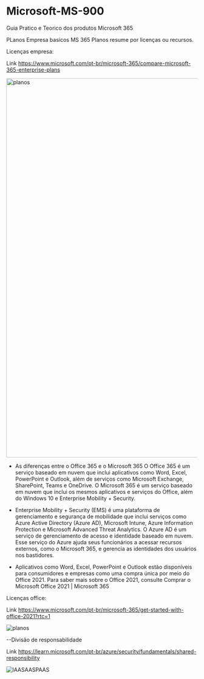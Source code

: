 # Microsoft-MS-900
Guia Pratico e Teorico dos produtos Microsoft 365


PLanos Empresa basicos MS 365
Planos resume por licenças ou recursos.

Licenças empresa: </p>
Link https://www.microsoft.com/pt-br/microsoft-365/compare-microsoft-365-enterprise-plans
</p>
<img src="https://user-images.githubusercontent.com/91704169/229573637-3f20eb91-2aad-4fc4-a551-82f3f1c1079e.png" width="1000px" align="centter" alt="planos">


- As diferenças entre o Office 365 e o Microsoft 365
O Office 365 é um serviço baseado em nuvem que inclui aplicativos como Word, Excel, PowerPoint e Outlook, além de serviços como Microsoft Exchange, SharePoint, Teams e OneDrive. O Microsoft 365 é um serviço baseado em nuvem que inclui os mesmos aplicativos e serviços do Office, além do Windows 10 e Enterprise Mobility + Security.

- Enterprise Mobility + Security (EMS) é uma plataforma de gerenciamento e segurança de mobilidade que inclui serviços como Azure Active Directory (Azure AD), Microsoft Intune, Azure Information Protection e Microsoft Advanced Threat Analytics. O Azure AD é um serviço de gerenciamento de acesso e identidade baseado em nuvem. Esse serviço do Azure ajuda seus funcionários a acessar recursos externos, como o Microsoft 365, e gerencia as identidades dos usuários nos bastidores.

- Aplicativos como Word, Excel, PowerPoint e Outlook estão disponíveis para consumidores e empresas como uma compra única por meio do Office 2021. Para saber mais sobre o Office 2021, consulte Comprar o Microsoft Office 2021 | Microsoft 365

Licenças office: </p>
Link https://www.microsoft.com/pt-br/microsoft-365/get-started-with-office-2021?rtc=1
</p>
<img src="https://user-images.githubusercontent.com/91704169/230211403-f19d3ede-2ebe-4804-a57b-e789ae409991.png" alt="planos">

--Divisão de responsabilidade

Link https://learn.microsoft.com/pt-br/azure/security/fundamentals/shared-responsibility
</p>
<img src="https://user-images.githubusercontent.com/91704169/230213319-22983930-3121-43c2-ada7-69a3e0ada4cf.png" alt="IAASAASPAAS">
